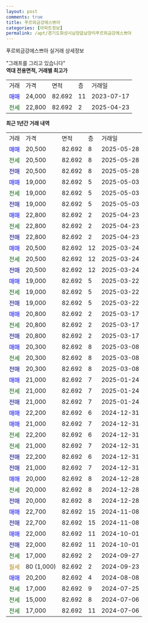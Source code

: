 ```yaml
---
layout: post
comments: true
title: 푸르뫼금강에스쁘아
categories: [아파트정보]
permalink: /apt/경기도화성시남양읍남양리푸르뫼금강에스쁘아
---
```


푸르뫼금강에스쁘아 실거래 상세정보

<script type="text/javascript">
  google.charts.load('current', {'packages':['line', 'corechart']});
  google.charts.setOnLoadCallback(drawChart);

  function drawChart() {
    var data = new google.visualization.DataTable();
    data.addColumn('date', '거래일');
    data.addColumn('number', "매매");
    data.addColumn('number', "전세");
    data.addColumn('number', "전매");

    data.addRows([[new Date(Date.parse("2025-05-28")), 20500, null, null], [new Date(Date.parse("2025-05-28")), null, 20500, null], [new Date(Date.parse("2025-05-28")), null, null, 20500], [new Date(Date.parse("2025-05-03")), 19000, null, null], [new Date(Date.parse("2025-05-03")), null, 19000, null], [new Date(Date.parse("2025-05-03")), null, null, 19000], [new Date(Date.parse("2025-04-23")), 22800, null, null], [new Date(Date.parse("2025-04-23")), null, 22800, null], [new Date(Date.parse("2025-04-23")), null, null, 22800], [new Date(Date.parse("2025-03-24")), 20500, null, null], [new Date(Date.parse("2025-03-24")), null, 20500, null], [new Date(Date.parse("2025-03-24")), null, null, 20500], [new Date(Date.parse("2025-03-22")), 19000, null, null], [new Date(Date.parse("2025-03-22")), null, 19000, null], [new Date(Date.parse("2025-03-22")), null, null, 19000], [new Date(Date.parse("2025-03-17")), 20800, null, null], [new Date(Date.parse("2025-03-17")), null, 20800, null], [new Date(Date.parse("2025-03-17")), null, null, 20800], [new Date(Date.parse("2025-03-08")), 20300, null, null], [new Date(Date.parse("2025-03-08")), null, 20300, null], [new Date(Date.parse("2025-03-08")), null, null, 20300], [new Date(Date.parse("2025-01-24")), 21000, null, null], [new Date(Date.parse("2025-01-24")), null, 21000, null], [new Date(Date.parse("2025-01-24")), null, null, 21000], [new Date(Date.parse("2024-12-31")), 22200, null, null], [new Date(Date.parse("2024-12-31")), 21000, null, null], [new Date(Date.parse("2024-12-31")), null, 22200, null], [new Date(Date.parse("2024-12-31")), null, 21000, null], [new Date(Date.parse("2024-12-31")), null, null, 22200], [new Date(Date.parse("2024-12-31")), null, null, 21000], [new Date(Date.parse("2024-12-28")), 20000, null, null], [new Date(Date.parse("2024-12-28")), null, 20000, null], [new Date(Date.parse("2024-12-28")), null, null, 20000], [new Date(Date.parse("2024-11-08")), 22700, null, null], [new Date(Date.parse("2024-11-08")), null, null, 22700], [new Date(Date.parse("2024-10-01")), 22000, null, null], [new Date(Date.parse("2024-10-01")), null, null, 22000], [new Date(Date.parse("2024-09-27")), null, 17000, null], [new Date(Date.parse("2024-09-23")), null, null, null], [new Date(Date.parse("2024-08-08")), 20200, null, null], [new Date(Date.parse("2024-07-25")), null, 17000, null], [new Date(Date.parse("2024-07-06")), null, 15000, null], [new Date(Date.parse("2024-07-06")), null, 17000, null]]);

    var options = {
      hAxis: {
        format: 'yyyy/MM/dd'
      },    
      lineWidth: 0,
      pointsVisible: true,    
      title: '최근 1년간 유형별 실거래가 분포',
      legend: { position: 'bottom' }
    };

    var formatter = new google.visualization.NumberFormat({pattern:'###,###'} );
    formatter.format(data, 1);
    formatter.format(data, 2);
    
    setTimeout(function() {
        var chart = new google.visualization.LineChart(document.getElementById('columnchart_material'));
        chart.draw(data, (options));
        document.getElementById('loading').style.display = 'none';
    }, 200);
  }
</script>


<div id="loading" style="z-index:20; display: block; margin-left: 0px">"그래프를 그리고 있습니다"</div>
<div id="columnchart_material" style="width: 95%; margin-left: 0px; display: block"></div>
<!-- contents start -->
<b>역대 전용면적, 거래별 최고가</b>
<table class="sortable">
    <tr>
      <td>거래</td>
      <td>가격</td>
      <td>면적</td>
      <td>층</td>
      <td>거래일</td>
    </tr>
        <tr>
          <td><a style="color: blue">매매</a></td>
          <td>24,000</td>
          <td>82.692</td>
          <td>11</td>
          <td>2023-07-17</td>
        </tr>        
        <tr>
              <td><a style="color: darkgreen">전세</a></td>
              <td>22,800</td>
              <td>82.692</td>
              <td>2</td>
              <td>2025-04-23</td>
            </tr>        
    
</table>

<b>최근 1년간 거래 내역</b>

<table class="sortable">
    <tr>
      <td>거래</td>
      <td>가격</td>
      <td>면적</td>
      <td>층</td>
      <td>거래일</td>
    </tr>
    <tr>
      <td><a style="color: blue">매매</a></td>
      <td>20,500</td>
      <td>82.692</td>
      <td>8</td>
      <td>2025-05-28</td>
    </tr>          <tr>
      <td><a style="color: darkgreen">전세</a></td>
      <td>20,500</td>
      <td>82.692</td>
      <td>8</td>
      <td>2025-05-28</td>
    </tr>          <tr>
      <td><a style="color: darkblue">전매</a></td>
      <td>20,500</td>
      <td>82.692</td>
      <td>8</td>
      <td>2025-05-28</td>
    </tr>          <tr>
      <td><a style="color: blue">매매</a></td>
      <td>19,000</td>
      <td>82.692</td>
      <td>5</td>
      <td>2025-05-03</td>
    </tr>          <tr>
      <td><a style="color: darkgreen">전세</a></td>
      <td>19,000</td>
      <td>82.692</td>
      <td>5</td>
      <td>2025-05-03</td>
    </tr>          <tr>
      <td><a style="color: darkblue">전매</a></td>
      <td>19,000</td>
      <td>82.692</td>
      <td>5</td>
      <td>2025-05-03</td>
    </tr>          <tr>
      <td><a style="color: blue">매매</a></td>
      <td>22,800</td>
      <td>82.692</td>
      <td>2</td>
      <td>2025-04-23</td>
    </tr>          <tr>
      <td><a style="color: darkgreen">전세</a></td>
      <td>22,800</td>
      <td>82.692</td>
      <td>2</td>
      <td>2025-04-23</td>
    </tr>          <tr>
      <td><a style="color: darkblue">전매</a></td>
      <td>22,800</td>
      <td>82.692</td>
      <td>2</td>
      <td>2025-04-23</td>
    </tr>          <tr>
      <td><a style="color: blue">매매</a></td>
      <td>20,500</td>
      <td>82.692</td>
      <td>12</td>
      <td>2025-03-24</td>
    </tr>          <tr>
      <td><a style="color: darkgreen">전세</a></td>
      <td>20,500</td>
      <td>82.692</td>
      <td>12</td>
      <td>2025-03-24</td>
    </tr>          <tr>
      <td><a style="color: darkblue">전매</a></td>
      <td>20,500</td>
      <td>82.692</td>
      <td>12</td>
      <td>2025-03-24</td>
    </tr>          <tr>
      <td><a style="color: blue">매매</a></td>
      <td>19,000</td>
      <td>82.692</td>
      <td>5</td>
      <td>2025-03-22</td>
    </tr>          <tr>
      <td><a style="color: darkgreen">전세</a></td>
      <td>19,000</td>
      <td>82.692</td>
      <td>5</td>
      <td>2025-03-22</td>
    </tr>          <tr>
      <td><a style="color: darkblue">전매</a></td>
      <td>19,000</td>
      <td>82.692</td>
      <td>5</td>
      <td>2025-03-22</td>
    </tr>          <tr>
      <td><a style="color: blue">매매</a></td>
      <td>20,800</td>
      <td>82.692</td>
      <td>2</td>
      <td>2025-03-17</td>
    </tr>          <tr>
      <td><a style="color: darkgreen">전세</a></td>
      <td>20,800</td>
      <td>82.692</td>
      <td>2</td>
      <td>2025-03-17</td>
    </tr>          <tr>
      <td><a style="color: darkblue">전매</a></td>
      <td>20,800</td>
      <td>82.692</td>
      <td>2</td>
      <td>2025-03-17</td>
    </tr>          <tr>
      <td><a style="color: blue">매매</a></td>
      <td>20,300</td>
      <td>82.692</td>
      <td>8</td>
      <td>2025-03-08</td>
    </tr>          <tr>
      <td><a style="color: darkgreen">전세</a></td>
      <td>20,300</td>
      <td>82.692</td>
      <td>8</td>
      <td>2025-03-08</td>
    </tr>          <tr>
      <td><a style="color: darkblue">전매</a></td>
      <td>20,300</td>
      <td>82.692</td>
      <td>8</td>
      <td>2025-03-08</td>
    </tr>          <tr>
      <td><a style="color: blue">매매</a></td>
      <td>21,000</td>
      <td>82.692</td>
      <td>7</td>
      <td>2025-01-24</td>
    </tr>          <tr>
      <td><a style="color: darkgreen">전세</a></td>
      <td>21,000</td>
      <td>82.692</td>
      <td>7</td>
      <td>2025-01-24</td>
    </tr>          <tr>
      <td><a style="color: darkblue">전매</a></td>
      <td>21,000</td>
      <td>82.692</td>
      <td>7</td>
      <td>2025-01-24</td>
    </tr>          <tr>
      <td><a style="color: blue">매매</a></td>
      <td>22,200</td>
      <td>82.692</td>
      <td>6</td>
      <td>2024-12-31</td>
    </tr>          <tr>
      <td><a style="color: blue">매매</a></td>
      <td>21,000</td>
      <td>82.692</td>
      <td>7</td>
      <td>2024-12-31</td>
    </tr>          <tr>
      <td><a style="color: darkgreen">전세</a></td>
      <td>22,200</td>
      <td>82.692</td>
      <td>6</td>
      <td>2024-12-31</td>
    </tr>          <tr>
      <td><a style="color: darkgreen">전세</a></td>
      <td>21,000</td>
      <td>82.692</td>
      <td>7</td>
      <td>2024-12-31</td>
    </tr>          <tr>
      <td><a style="color: darkblue">전매</a></td>
      <td>22,200</td>
      <td>82.692</td>
      <td>6</td>
      <td>2024-12-31</td>
    </tr>          <tr>
      <td><a style="color: darkblue">전매</a></td>
      <td>21,000</td>
      <td>82.692</td>
      <td>7</td>
      <td>2024-12-31</td>
    </tr>          <tr>
      <td><a style="color: blue">매매</a></td>
      <td>20,000</td>
      <td>82.692</td>
      <td>8</td>
      <td>2024-12-28</td>
    </tr>          <tr>
      <td><a style="color: darkgreen">전세</a></td>
      <td>20,000</td>
      <td>82.692</td>
      <td>8</td>
      <td>2024-12-28</td>
    </tr>          <tr>
      <td><a style="color: darkblue">전매</a></td>
      <td>20,000</td>
      <td>82.692</td>
      <td>8</td>
      <td>2024-12-28</td>
    </tr>          <tr>
      <td><a style="color: blue">매매</a></td>
      <td>22,700</td>
      <td>82.692</td>
      <td>15</td>
      <td>2024-11-08</td>
    </tr>          <tr>
      <td><a style="color: darkblue">전매</a></td>
      <td>22,700</td>
      <td>82.692</td>
      <td>15</td>
      <td>2024-11-08</td>
    </tr>          <tr>
      <td><a style="color: blue">매매</a></td>
      <td>22,000</td>
      <td>82.692</td>
      <td>11</td>
      <td>2024-10-01</td>
    </tr>          <tr>
      <td><a style="color: darkblue">전매</a></td>
      <td>22,000</td>
      <td>82.692</td>
      <td>11</td>
      <td>2024-10-01</td>
    </tr>          <tr>
      <td><a style="color: darkgreen">전세</a></td>
      <td>17,000</td>
      <td>82.692</td>
      <td>2</td>
      <td>2024-09-27</td>
    </tr>          <tr>
      <td><a style="color: darkgoldenrod">월세</a></td>
      <td>80 (1,000)</td>
      <td>82.692</td>
      <td>2</td>
      <td>2024-09-23</td>
    </tr>          <tr>
      <td><a style="color: blue">매매</a></td>
      <td>20,200</td>
      <td>82.692</td>
      <td>4</td>
      <td>2024-08-08</td>
    </tr>          <tr>
      <td><a style="color: darkgreen">전세</a></td>
      <td>17,000</td>
      <td>82.692</td>
      <td>9</td>
      <td>2024-07-25</td>
    </tr>          <tr>
      <td><a style="color: darkgreen">전세</a></td>
      <td>15,000</td>
      <td>82.692</td>
      <td>8</td>
      <td>2024-07-06</td>
    </tr>          <tr>
      <td><a style="color: darkgreen">전세</a></td>
      <td>17,000</td>
      <td>82.692</td>
      <td>11</td>
      <td>2024-07-06</td>
    </tr>      </table>
<!-- contents end -->    

